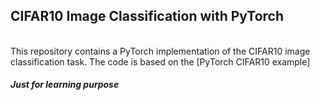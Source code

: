 ## CIFAR10 Image Classification with PyTorch
<br>
This repository contains a PyTorch implementation of the CIFAR10 image classification task. The code is based on the [PyTorch CIFAR10 example]

<br>

##### Just for learning purpose

